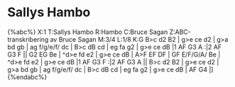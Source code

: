 # Sallys Hambo

{%abc%}
X:1
T:Sallys Hambo
R:Hambo
C:Bruce Sagan
Z:ABC-transkribering av Bruce Sagan
M:3/4
L:1/8
K:G
B>c d2 B2 | g>e ce d2 | g>a bd gb | ag f/g/e/f/ dc |
B>c dB cd | eg fa g2 | g>e ce dB |1 AF G3 A :|2 AF G3 F ||
G2 EG Be | ^d>e fd e2 | g>e ce dB | A>F EF DF |
GF E/F/G/A/ Be | ^d>e fd e2 | g>e ce dB |1 AF G3 F :|2 AF G3 A ||
B>c d2 B2 | g>e ce d2 | g>a bd gb | ag f/g/e/f/ dc |
B>c dB cd | eg fa g2 | g>e ce dB | AF G4 |]
{%endabc%}
